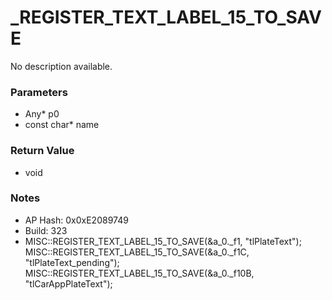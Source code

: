# _REGISTER_TEXT_LABEL_15_TO_SAVE

No description available.

### Parameters
* Any* p0
* const char* name

### Return Value
* void

### Notes
* AP Hash: 0x0xE2089749
* Build: 323
* MISC::REGISTER_TEXT_LABEL_15_TO_SAVE(&a_0._f1, "tlPlateText");
MISC::REGISTER_TEXT_LABEL_15_TO_SAVE(&a_0._f1C, "tlPlateText_pending");
MISC::REGISTER_TEXT_LABEL_15_TO_SAVE(&a_0._f10B, "tlCarAppPlateText");

